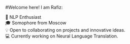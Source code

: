 #Welcome here! I am Rafiz:   

:tongue: NLP Enthusiast   
:mortar_board: Somophore from Moscow   
:bulb: Open to collaborating on projects and innovative ideas.   
:computer: Currently working on Neural Language Translation.   


